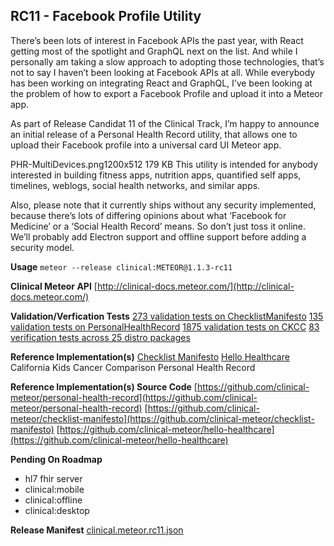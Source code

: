 ## RC11 - Facebook Profile Utility  

There’s been lots of interest in Facebook APIs the past year, with React getting most of the spotlight and GraphQL next on the list. And while I personally am taking a slow approach to adopting those technologies, that’s not to say I haven’t been looking at Facebook APIs at all. While everybody has been working on integrating React and GraphQL, I’ve been looking at the problem of how to export a Facebook Profile and upload it into a Meteor app.

As part of Release Candidat 11 of the Clinical Track, I’m happy to announce an initial release of a Personal Health Record utility, that allows one to upload their Facebook profile into a universal card UI Meteor app.

PHR-MultiDevices.png1200x512 179 KB
This utility is intended for anybody interested in building fitness apps, nutrition apps, quantified self apps, timelines, weblogs, social health networks, and similar apps.

Also, please note that it currently ships without any security implemented, because there’s lots of differing opinions about what ‘Facebook for Medicine’ or a ‘Social Health Record’ means. So don’t just toss it online. We’ll probably add Electron support and offline support before adding a security model.


**Usage**
``meteor --release clinical:METEOR@1.1.3-rc11``


**Clinical Meteor API**
[http://clinical-docs.meteor.com/](http://clinical-docs.meteor.com/)


**Validation/Verfication Tests**
[273 validation tests on ChecklistManifesto](https://circleci.com/gh/clinical-meteor/checklist-manifesto/tree/master)
[135 validation tests on PersonalHealthRecord](https://circleci.com/gh/clinical-meteor/personal-health-record/tree/master)
[1875 validation tests on CKCC](https://travis-ci.org/awatson1978/ckcc/builds/97912630)
[83 verification tests across 25 distro packages](https://circleci.com/gh/clinical-meteor/framework-doc-generator/tree/master)


**Reference Implementation(s)**
[Checklist Manifesto](http://checklist-manifesto.meteor.com)
[Hello Healthcare](http://hello-healthcare.meteor.com)
California Kids Cancer Comparison
Personal Health Record


**Reference Implementation(s) Source Code**
[https://github.com/clinical-meteor/personal-health-record](https://github.com/clinical-meteor/personal-health-record)
[https://github.com/clinical-meteor/checklist-manifesto](https://github.com/clinical-meteor/checklist-manifesto)
[https://github.com/clinical-meteor/hello-healthcare](https://github.com/clinical-meteor/hello-healthcare)


**Pending On Roadmap**
- hl7 fhir server
- clinical:mobile
- clinical:offline
- clinical:desktop


**Release Manifest**
[clinical.meteor.rc11.json](https://github.com/clinical-meteor/framework-doc-generator/blob/develop/clinical.meteor.rc11.json)